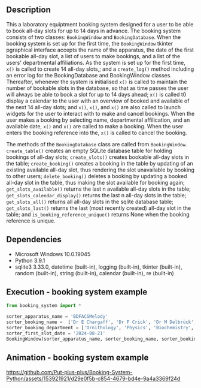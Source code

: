 ## Description 
This a laboratory equiptment booking system designed for a user to be able to book all-day slots for up to 14 days in advance. The booking system consists of two classes: `BookingWindow` and  `BookingDatabase`. When the booking system is set up for the first time, the `BookingWindow` tkinter pgraphical interface accepts the name of the apparatus, the date of the first bookable all-day slot, a list of users to make bookings, and a list of the users' departmental affiliations. As the system is set up for the first time, `x()` is called to create 14 all-day slots,; and a `create_log()` method including an error log for the BookingDatabase and BookingWindow classes. Thereafter, whenever the system is initialised `x()` is called to maintain the number of bookable slots in the database, so that as time passes the user will always be able to book a slot for up to 14 days ahead; `x()` is called t0 display a calendar to the user with an overview of booked and available of the next 14 all-day slots; and `x()`, `x()`, and `x()` are also called to launch widgets for the user to interact with to make and cancel bookings. When the user makes a booking by selecting name, departmental affilication, and an available date, `x()` and `x()` are called to make a booking. When the user enters the booking reference into the, `x()` is called to cancel the booking.       

The methods of the `BookingDatabase` class are called from `BookingWindow`. `create_table()` creates an empty SQLite database table for holding bookings of all-day slots; `create_slots()` creates bookable all-day slots in the table; `create_booking()` creates a booking in the table by updating of an existing available all-day slot, thus rendering the slot unavailable by booking to other users; `delete_booking()` deletes a booking by updating a booked all-day slot in the table, thus making the slot available for booking again; `get_slots_available()` returns the last n available all-day slots in the table; `get_slots_calendar_display()` returns the last n all-day slots in the table; `get_slots_all()` returns all all-day slots in the sqlite database table; `get_slots_last()` returns the last (most recently created) all-day slot in the table; and `is_booking_reference_unique()` returns None when the booking reference is unique.  


## Dependencies
* Microsoft Windows 10.0.19045
* Python 3.9.1
* sqlite3 3.33.0, datetime (built-in), logging (built-in), tkinter (built-in), random (built-in), string (built-in), calendar (built-in), re (built-in)
 
## Execution - booking system example   
```python
from booking_system import *

sorter_apparatus_name = 'BDFACSMelody'
sorter_booking_name =  ['Dr E Chargaff', 'Dr F Crick', 'Dr M Delbrück', 'Dr L Pauling', 'Dr J Watson'] 
sorter_booking_department = ['Ornithology', 'Physics', 'Biochemistry', 'Chemistry']
sorter_first_slot_date = '2024-08-21'
BookingWindow(sorter_apparatus_name, sorter_booking_name, sorter_booking_department, sorter_first_slot_date)
```

## Animation - booking system example
https://github.com/Put-plus-plus/Booking-System-Python/assets/153921921/d29e0f5b-c854-4679-bd4e-9a4a3369f24d




